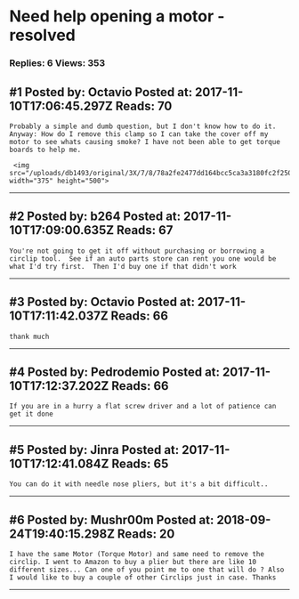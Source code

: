 # Need help opening a motor - resolved

### Replies: 6 Views: 353

## \#1 Posted by: Octavio Posted at: 2017-11-10T17:06:45.297Z Reads: 70

```
Probably a simple and dumb question, but I don't know how to do it. Anyway: How do I remove this clamp so I can take the cover off my motor to see whats causing smoke? I have not been able to get torque boards to help me.

 <img src="/uploads/db1493/original/3X/7/8/78a2fe2477dd164bcc5ca3a3180fc2f2509c2a62.jpg" width="375" height="500">
```

---
## \#2 Posted by: b264 Posted at: 2017-11-10T17:09:00.635Z Reads: 67

```
You're not going to get it off without purchasing or borrowing a circlip tool.  See if an auto parts store can rent you one would be what I'd try first.  Then I'd buy one if that didn't work
```

---
## \#3 Posted by: Octavio Posted at: 2017-11-10T17:11:42.037Z Reads: 66

```
thank much
```

---
## \#4 Posted by: Pedrodemio Posted at: 2017-11-10T17:12:37.202Z Reads: 66

```
If you are in a hurry a flat screw driver and a lot of patience can get it done
```

---
## \#5 Posted by: Jinra Posted at: 2017-11-10T17:12:41.084Z Reads: 65

```
You can do it with needle nose pliers, but it's a bit difficult..
```

---
## \#6 Posted by: Mushr00m Posted at: 2018-09-24T19:40:15.298Z Reads: 20

```
I have the same Motor (Torque Motor) and same need to remove the circlip. I went to Amazon to buy a plier but there are like 10 different sizes... Can one of you point me to one that will do ? Also I would like to buy a couple of other Circlips just in case. Thanks
```

---

